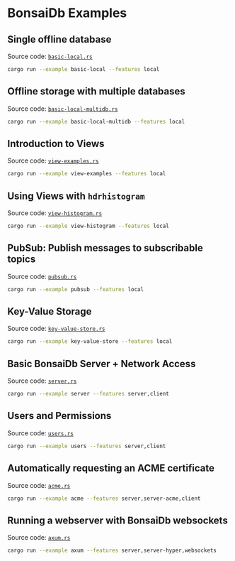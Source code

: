 # BonsaiDb Examples

## Single offline database

Source code: [`basic-local.rs`](./basic-local.rs)

```sh
cargo run --example basic-local --features local
```

## Offline storage with multiple databases

Source code: [`basic-local-multidb.rs`](./basic-local-multidb.rs)

```sh
cargo run --example basic-local-multidb --features local
```

## Introduction to Views

Source code: [`view-examples.rs`](./view-examples.rs)

```sh
cargo run --example view-examples --features local
```

## Using Views with `hdrhistogram`

Source code: [`view-histogram.rs`](./view-histogram.rs)

```sh
cargo run --example view-histogram --features local
```

## PubSub: Publish messages to subscribable topics

Source code: [`pubsub.rs`](./pubsub.rs)

```sh
cargo run --example pubsub --features local
```

## Key-Value Storage

Source code: [`key-value-store.rs`](./key-value-store.rs)

```sh
cargo run --example key-value-store --features local
```

## Basic BonsaiDb Server + Network Access

Source code: [`server.rs`](./server.rs)

```sh
cargo run --example server --features server,client
```

## Users and Permissions

Source code: [`users.rs`](./users.rs)

```sh
cargo run --example users --features server,client
```

## Automatically requesting an ACME certificate

Source code: [`acme.rs`](./acme.rs)

```sh
cargo run --example acme --features server,server-acme,client
```

## Running a webserver with BonsaiDb websockets

Source code: [`axum.rs`](./axum.rs)

```sh
cargo run --example axum --features server,server-hyper,websockets
```